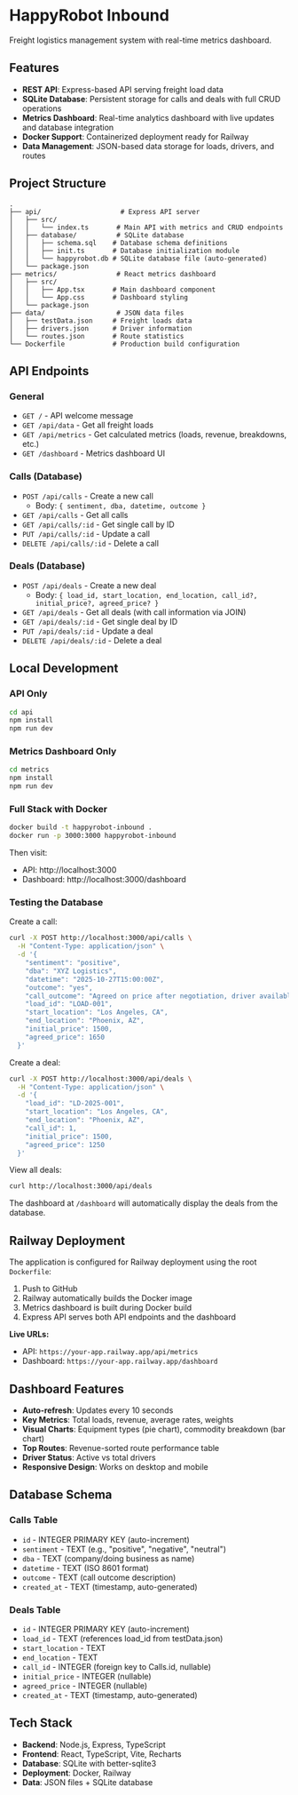 # HappyRobot Inbound

Freight logistics management system with real-time metrics dashboard.

## Features

- **REST API**: Express-based API serving freight load data
- **SQLite Database**: Persistent storage for calls and deals with full CRUD operations
- **Metrics Dashboard**: Real-time analytics dashboard with live updates and database integration
- **Docker Support**: Containerized deployment ready for Railway
- **Data Management**: JSON-based data storage for loads, drivers, and routes

## Project Structure

```
.
├── api/                    # Express API server
│   ├── src/
│   │   └── index.ts       # Main API with metrics and CRUD endpoints
│   ├── database/          # SQLite database
│   │   ├── schema.sql    # Database schema definitions
│   │   ├── init.ts       # Database initialization module
│   │   └── happyrobot.db # SQLite database file (auto-generated)
│   └── package.json
├── metrics/               # React metrics dashboard
│   ├── src/
│   │   ├── App.tsx       # Main dashboard component
│   │   └── App.css       # Dashboard styling
│   └── package.json
├── data/                  # JSON data files
│   ├── testData.json     # Freight loads data
│   ├── drivers.json      # Driver information
│   └── routes.json       # Route statistics
└── Dockerfile            # Production build configuration
```

## API Endpoints

### General
- `GET /` - API welcome message
- `GET /api/data` - Get all freight loads
- `GET /api/metrics` - Get calculated metrics (loads, revenue, breakdowns, etc.)
- `GET /dashboard` - Metrics dashboard UI

### Calls (Database)
- `POST /api/calls` - Create a new call
  - Body: `{ sentiment, dba, datetime, outcome }`
- `GET /api/calls` - Get all calls
- `GET /api/calls/:id` - Get single call by ID
- `PUT /api/calls/:id` - Update a call
- `DELETE /api/calls/:id` - Delete a call

### Deals (Database)
- `POST /api/deals` - Create a new deal
  - Body: `{ load_id, start_location, end_location, call_id?, initial_price?, agreed_price? }`
- `GET /api/deals` - Get all deals (with call information via JOIN)
- `GET /api/deals/:id` - Get single deal by ID
- `PUT /api/deals/:id` - Update a deal
- `DELETE /api/deals/:id` - Delete a deal

## Local Development

### API Only
```bash
cd api
npm install
npm run dev
```

### Metrics Dashboard Only
```bash
cd metrics
npm install
npm run dev
```

### Full Stack with Docker
```bash
docker build -t happyrobot-inbound .
docker run -p 3000:3000 happyrobot-inbound
```

Then visit:
- API: http://localhost:3000
- Dashboard: http://localhost:3000/dashboard

### Testing the Database

Create a call:
```bash
curl -X POST http://localhost:3000/api/calls \
  -H "Content-Type: application/json" \
  -d '{
    "sentiment": "positive",
    "dba": "XYZ Logistics",
    "datetime": "2025-10-27T15:00:00Z",
    "outcome": "yes",
    "call_outcome": "Agreed on price after negotiation, driver available tomorrow",
    "load_id": "LOAD-001",
    "start_location": "Los Angeles, CA",
    "end_location": "Phoenix, AZ",
    "initial_price": 1500,
    "agreed_price": 1650
  }'
```

Create a deal:
```bash
curl -X POST http://localhost:3000/api/deals \
  -H "Content-Type: application/json" \
  -d '{
    "load_id": "LD-2025-001",
    "start_location": "Los Angeles, CA",
    "end_location": "Phoenix, AZ",
    "call_id": 1,
    "initial_price": 1500,
    "agreed_price": 1250
  }'
```

View all deals:
```bash
curl http://localhost:3000/api/deals
```

The dashboard at `/dashboard` will automatically display the deals from the database.

## Railway Deployment

The application is configured for Railway deployment using the root `Dockerfile`:

1. Push to GitHub
2. Railway automatically builds the Docker image
3. Metrics dashboard is built during Docker build
4. Express API serves both API endpoints and the dashboard

**Live URLs:**
- API: `https://your-app.railway.app/api/metrics`
- Dashboard: `https://your-app.railway.app/dashboard`

## Dashboard Features

- **Auto-refresh**: Updates every 10 seconds
- **Key Metrics**: Total loads, revenue, average rates, weights
- **Visual Charts**: Equipment types (pie chart), commodity breakdown (bar chart)
- **Top Routes**: Revenue-sorted route performance table
- **Driver Status**: Active vs total drivers
- **Responsive Design**: Works on desktop and mobile

## Database Schema

### Calls Table
- `id` - INTEGER PRIMARY KEY (auto-increment)
- `sentiment` - TEXT (e.g., "positive", "negative", "neutral")
- `dba` - TEXT (company/doing business as name)
- `datetime` - TEXT (ISO 8601 format)
- `outcome` - TEXT (call outcome description)
- `created_at` - TEXT (timestamp, auto-generated)

### Deals Table
- `id` - INTEGER PRIMARY KEY (auto-increment)
- `load_id` - TEXT (references load_id from testData.json)
- `start_location` - TEXT
- `end_location` - TEXT
- `call_id` - INTEGER (foreign key to Calls.id, nullable)
- `initial_price` - INTEGER (nullable)
- `agreed_price` - INTEGER (nullable)
- `created_at` - TEXT (timestamp, auto-generated)

## Tech Stack

- **Backend**: Node.js, Express, TypeScript
- **Frontend**: React, TypeScript, Vite, Recharts
- **Database**: SQLite with better-sqlite3
- **Deployment**: Docker, Railway
- **Data**: JSON files + SQLite database
